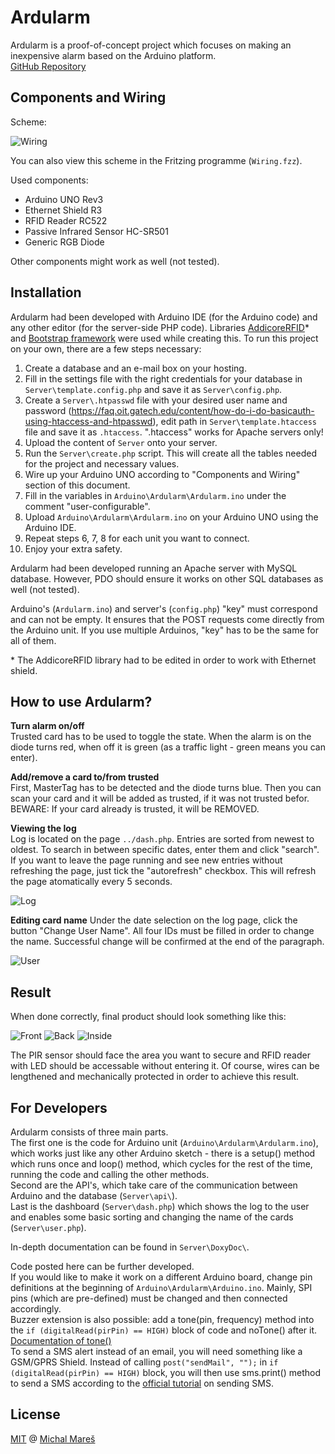 # Ardularm

Ardularm is a proof-of-concept project which focuses on making an inexpensive alarm based on the Arduino platform.   
[GitHub Repository](https://github.com/MichalMares/Ardularm)

## Components and Wiring

Scheme:

![Wiring](doc-images/wiring.png)

You can also view this scheme in the Fritzing programme (`Wiring.fzz`).

Used components:
* Arduino UNO Rev3
* Ethernet Shield R3
* RFID Reader RC522
* Passive Infrared Sensor HC-SR501 
* Generic RGB Diode

Other components might work as well (not tested).

## Installation

Ardularm had been developed with Arduino IDE (for the Arduino code) and any other editor (for the server-side PHP code). Libraries [AddicoreRFID](http://www.addicore.com/v/vspfiles/downloadables/Product%20Downloadables/RFID_RC522/AddicoreRFID.zip)* and [Bootstrap framework](http://getbootstrap.com/) were used while creating this. To run this project on your own, there are a few steps necessary:

1. Create a database and an e-mail box on your hosting.
2. Fill in the settings file with the right credentials for your database in `Server\template.config.php` and save it as `Server\config.php`.
3. Create a `Server\.htpasswd` file with your desired user name and password (https://faq.oit.gatech.edu/content/how-do-i-do-basicauth-using-htaccess-and-htpasswd), edit path in `Server\template.htaccess` file and save it as `.htaccess`. ".htaccess" works for Apache servers only!
4. Upload the content of `Server` onto your server.
5. Run the `Server\create.php` script. This will create all the tables needed for the project and necessary values.
6. Wire up your Arduino UNO according to "Components and Wiring" section of this document.
7. Fill in the variables in `Arduino\Ardularm\Ardularm.ino` under the comment "user-configurable".
8. Upload `Arduino\Ardularm\Ardularm.ino` on your Arduino UNO using the Arduino IDE.
9. Repeat steps 6, 7, 8 for each unit you want to connect.
10. Enjoy your extra safety.

Ardularm had been developed running an Apache server with MySQL database. However, PDO should ensure it works on other SQL databases as well (not tested).

Arduino's (`Ardularm.ino`) and server's (`config.php`) "key" must correspond and can not be empty. It ensures that the POST requests come directly from the Arduino unit. If you use multiple Arduinos, "key" has to be the same for all of them.

\* The AddicoreRFID library had to be edited in order to work with Ethernet shield.

## How to use Ardularm?

**Turn alarm on/off**   
Trusted card has to be used to toggle the state. When the alarm is on the diode turns red, when off it is green (as a traffic light - green means you can enter).

**Add/remove a card to/from trusted**   
First, MasterTag has to be detected and the diode turns blue. Then you can scan your card and it will be added as trusted, if it was not trusted befor. BEWARE: If your card already is trusted, it will be REMOVED.

**Viewing the log**   
Log is located on the page `../dash.php`. Entries are sorted from newest to oldest. To search in between specific dates, enter them and click "search". If you want to leave the page running and see new entries without refreshing the page, just tick the "autorefresh" checkbox. This will refresh the page atomatically every 5 seconds.

![Log](doc-images/log.jpg)

**Editing card name**
Under the date selection on the log page, click the button "Change User Name". All four IDs must be filled in order to change the name. Successful change will be confirmed at the end of the paragraph.

![User](doc-images/user.jpg)

## Result

When done correctly, final product should look something like this:

![Front](doc-images/front.jpg)
![Back](doc-images/back.jpg)
![Inside](doc-images/inside.jpg)

The PIR sensor should face the area you want to secure and RFID reader with LED should be accessable without entering it. Of course, wires can be lengthened and mechanically protected in order to achieve this result.

## For Developers

Ardularm consists of three main parts.   
The first one is the code for Arduino unit (`Arduino\Ardularm\Ardularm.ino`), which works just like any other Arduino sketch - there is a setup() method which runs once and loop() method, which cycles for the rest of the time, running the code and calling the other methods.   
Second are the API's, which take care of the communication between Arduino and the database (`Server\api\`).   
Last is the dashboard (`Server\dash.php`) which shows the log to the user and enables some basic sorting and changing the name of the cards (`Server\user.php`).

In-depth documentation can be found in `Server\DoxyDoc\`.

Code posted here can be further developed.   
If you would like to make it work on a different Arduino board, change pin definitions at the beginning of `Arduino\Ardularm\Arduino.ino`. Mainly, SPI pins (which are pre-defined) must be changed and then connected accordingly.   
Buzzer extension is also possible: add a tone(pin, frequency) method into the `if (digitalRead(pirPin) == HIGH)` block of code and noTone() after it. [Documentation of tone()](https://www.arduino.cc/en/reference/tone)   
To send a SMS alert instead of an email, you will need something like a GSM/GPRS Shield. Instead of calling `post("sendMail", "");` in `if (digitalRead(pirPin) == HIGH)` block, you will then use sms.print() method to send a SMS according to the [official tutorial](https://www.arduino.cc/en/Tutorial/GSMExamplesSendSMS) on sending SMS.

## License

[MIT](https://github.com/MichalMares/Ardularm/blob/master/LICENSE.txt) @ [Michal Mareš](https://github.com/MichalMares)
